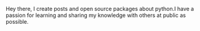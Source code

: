 Hey there,
I create posts and open source packages about python.I have a passion for learning and sharing my knowledge with others at public as possible.
